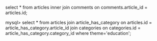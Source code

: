 select * from articles inner join comments on comments.article_id = articles.id;

mysql> select * from  articles join article_has_category on articles.id = article_has_category.article_id join categories on categories.id = article_has_category.category_id where theme='education';